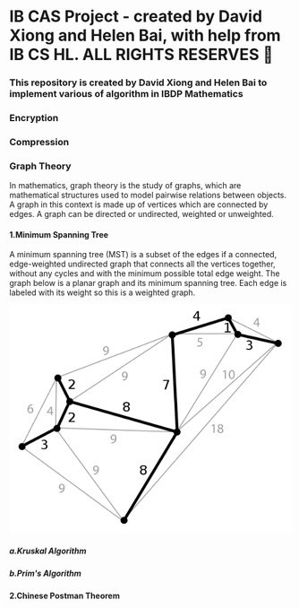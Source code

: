 # IB CAS Project - created by David Xiong and Helen Bai, with help from IB CS HL. ALL RIGHTS RESERVES 🤪
### This repository is created by David Xiong and Helen Bai to implement various of algorithm in IBDP Mathematics
### Encryption

### Compression

### Graph Theory

In mathematics, graph theory is the study of graphs, which are mathematical structures used to model pairwise relations between objects. A graph in this context is made up of vertices which are connected by edges. A graph can be directed or undirected, weighted or unweighted. 

#### 1.Minimum Spanning Tree

A minimum spanning tree (MST) is a subset of the edges if a connected, edge-weighted undirected graph that connects all the vertices together, without any cycles and with the minimum possible total edge weight. The graph below is a planar graph and its minimum spanning tree. Each edge is labeled with its weight so this is a weighted graph. 

![Planar Graph](600px-Minimum_spanning_tree.png)

##### a.Kruskal Algorithm

##### b.Prim's Algorithm

#### 2.Chinese Postman Theorem



